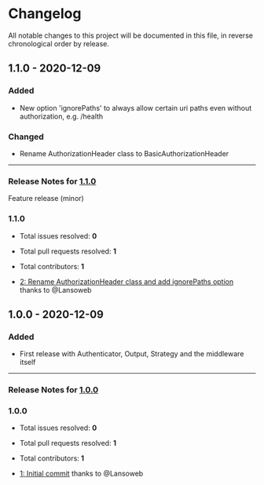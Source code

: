 # Changelog

All notable changes to this project will be documented in this file, in reverse chronological order by release.

## 1.1.0 - 2020-12-09

### Added

- New option 'ignorePaths' to always allow certain uri paths even without authorization, e.g. /health

### Changed

- Rename AuthorizationHeader class to BasicAuthorizationHeader


-----

### Release Notes for [1.1.0](https://github.com/Lansoweb/api-auth/milestone/3)

Feature release (minor)

### 1.1.0

- Total issues resolved: **0**
- Total pull requests resolved: **1**
- Total contributors: **1**

 - [2: Rename AuthorizationHeader class and add ignorePaths option](https://github.com/Lansoweb/api-auth/pull/2) thanks to @Lansoweb

## 1.0.0 - 2020-12-09

### Added

- First release with Authenticator, Output, Strategy and the middleware itself


-----

### Release Notes for [1.0.0](https://github.com/Lansoweb/api-auth/milestone/1)



### 1.0.0

- Total issues resolved: **0**
- Total pull requests resolved: **1**
- Total contributors: **1**

 - [1: Initial commit](https://github.com/Lansoweb/api-auth/pull/1) thanks to @Lansoweb

